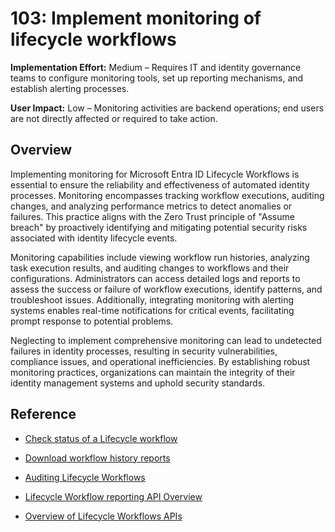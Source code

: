 # 103: Implement monitoring of lifecycle workflows

**Implementation Effort:** Medium – Requires IT and identity governance teams to configure monitoring tools, set up reporting mechanisms, and establish alerting processes.

**User Impact:** Low – Monitoring activities are backend operations; end users are not directly affected or required to take action.

## Overview

Implementing monitoring for Microsoft Entra ID Lifecycle Workflows is essential to ensure the reliability and effectiveness of automated identity processes. Monitoring encompasses tracking workflow executions, auditing changes, and analyzing performance metrics to detect anomalies or failures. This practice aligns with the Zero Trust principle of "Assume breach" by proactively identifying and mitigating potential security risks associated with identity lifecycle events.

Monitoring capabilities include viewing workflow run histories, analyzing task execution results, and auditing changes to workflows and their configurations. Administrators can access detailed logs and reports to assess the success or failure of workflow executions, identify patterns, and troubleshoot issues. Additionally, integrating monitoring with alerting systems enables real-time notifications for critical events, facilitating prompt response to potential problems.

Neglecting to implement comprehensive monitoring can lead to undetected failures in identity processes, resulting in security vulnerabilities, compliance issues, and operational inefficiencies. By establishing robust monitoring practices, organizations can maintain the integrity of their identity management systems and uphold security standards.

## Reference

* [Check status of a Lifecycle workflow](https://learn.microsoft.com/en-us/entra/id-governance/check-status-workflow)

* [Download workflow history reports](https://learn.microsoft.com/en-us/entra/id-governance/download-workflow-history)

* [Auditing Lifecycle Workflows](https://learn.microsoft.com/en-us/entra/id-governance/lifecycle-workflow-audits)

* [Lifecycle Workflow reporting API Overview](https://learn.microsoft.com/en-us/graph/api/resources/identitygovernance-lifecycleworkflows-reporting-overview?view=graph-rest-1.0)

* [Overview of Lifecycle Workflows APIs](https://learn.microsoft.com/en-us/graph/api/resources/identitygovernance-lifecycleworkflows-overview?view=graph-rest-1.0)

